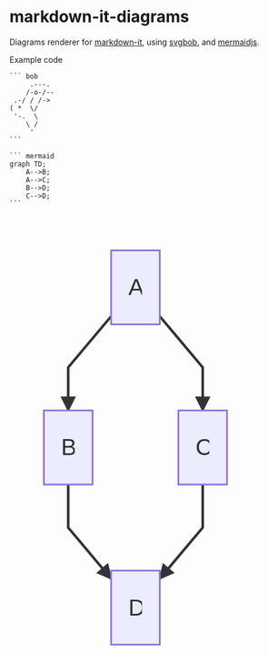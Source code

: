 # markdown-it-diagrams
Diagrams renderer for [markdown-it](https://github.com/markdown-it/markdown-it), using [svgbob](https://github.com/ivanceras/svgbob), and [mermaidjs](https://github.com/knsv/mermaid).

Example code
~~~
``` bob 
     .---.
    /-o-/--
 .-/ / /->
( *  \/
 '-.  \
    \ /
     '
```
~~~

~~~
``` mermaid 
graph TD;
    A-->B;
    A-->C;
    B-->D;
    C-->D;
```
~~~

<image src="data:image/svg+xml,%3Csvg%20id%3D%22mermaid-1552672429889%22%20xmlns%3D%22http%3A%2F%2Fwww.w3.org%2F2000%2Fsvg%22%20height%3D%22100%25%22%20viewBox%3D%220%200%20166.71875%20289%22%20style%3D%22max-width%3A166.71875px%3B%22%3E%3Cstyle%3E%23mermaid-1552672429889%20.label%7Bfont-family%3Atrebuchet%20ms%2Cverdana%2Carial%3Bcolor%3A%23333%7D%23mermaid-1552672429889%20.node%20circle%2C%23mermaid-1552672429889%20.node%20ellipse%2C%23mermaid-1552672429889%20.node%20polygon%2C%23mermaid-1552672429889%20.node%20rect%7Bfill%3A%23ececff%3Bstroke%3A%239370db%3Bstroke-width%3A1px%7D%23mermaid-1552672429889%20.node.clickable%7Bcursor%3Apointer%7D%23mermaid-1552672429889%20.arrowheadPath%7Bfill%3A%23333%7D%23mermaid-1552672429889%20.edgePath%20.path%7Bstroke%3A%23333%3Bstroke-width%3A1.5px%7D%23mermaid-1552672429889%20.edgeLabel%7Bbackground-color%3A%23e8e8e8%7D%23mermaid-1552672429889%20.cluster%20rect%7Bfill%3A%23ffffde!important%3Bstroke%3A%23aa3!important%3Bstroke-width%3A1px!important%7D%23mermaid-1552672429889%20.cluster%20text%7Bfill%3A%23333%7D%23mermaid-1552672429889%20div.mermaidTooltip%7Bposition%3Aabsolute%3Btext-align%3Acenter%3Bmax-width%3A200px%3Bpadding%3A2px%3Bfont-family%3Atrebuchet%20ms%2Cverdana%2Carial%3Bfont-size%3A12px%3Bbackground%3A%23ffffde%3Bborder%3A1px%20solid%20%23aa3%3Bborder-radius%3A2px%3Bpointer-events%3Anone%3Bz-index%3A100%7D%23mermaid-1552672429889%20.actor%7Bstroke%3A%23ccf%3Bfill%3A%23ececff%7D%23mermaid-1552672429889%20text.actor%7Bfill%3A%23000%3Bstroke%3Anone%7D%23mermaid-1552672429889%20.actor-line%7Bstroke%3Agrey%7D%23mermaid-1552672429889%20.messageLine0%7Bmarker-end%3A%22url(%23arrowhead)%22%7D%23mermaid-1552672429889%20.messageLine0%2C%23mermaid-1552672429889%20.messageLine1%7Bstroke-width%3A1.5%3Bstroke-dasharray%3A%222%202%22%3Bstroke%3A%23333%7D%23mermaid-1552672429889%20%23arrowhead%7Bfill%3A%23333%7D%23mermaid-1552672429889%20%23crosshead%20path%7Bfill%3A%23333!important%3Bstroke%3A%23333!important%7D%23mermaid-1552672429889%20.messageText%7Bfill%3A%23333%3Bstroke%3Anone%7D%23mermaid-1552672429889%20.labelBox%7Bstroke%3A%23ccf%3Bfill%3A%23ececff%7D%23mermaid-1552672429889%20.labelText%2C%23mermaid-1552672429889%20.loopText%7Bfill%3A%23000%3Bstroke%3Anone%7D%23mermaid-1552672429889%20.loopLine%7Bstroke-width%3A2%3Bstroke-dasharray%3A%222%202%22%3Bmarker-end%3A%22url(%23arrowhead)%22%3Bstroke%3A%23ccf%7D%23mermaid-1552672429889%20.note%7Bstroke%3A%23aa3%3Bfill%3A%23fff5ad%7D%23mermaid-1552672429889%20.noteText%7Bfill%3A%23000%3Bstroke%3Anone%3Bfont-family%3Atrebuchet%20ms%2Cverdana%2Carial%3Bfont-size%3A14px%7D%23mermaid-1552672429889%20.section%7Bstroke%3Anone%3Bopacity%3A.2%7D%23mermaid-1552672429889%20.section0%7Bfill%3Argba(102%2C102%2C255%2C.49)%7D%23mermaid-1552672429889%20.section2%7Bfill%3A%23fff400%7D%23mermaid-1552672429889%20.section1%2C%23mermaid-1552672429889%20.section3%7Bfill%3A%23fff%3Bopacity%3A.2%7D%23mermaid-1552672429889%20.sectionTitle0%2C%23mermaid-1552672429889%20.sectionTitle1%2C%23mermaid-1552672429889%20.sectionTitle2%2C%23mermaid-1552672429889%20.sectionTitle3%7Bfill%3A%23333%7D%23mermaid-1552672429889%20.sectionTitle%7Btext-anchor%3Astart%3Bfont-size%3A11px%3Btext-height%3A14px%7D%23mermaid-1552672429889%20.grid%20.tick%7Bstroke%3A%23d3d3d3%3Bopacity%3A.3%3Bshape-rendering%3AcrispEdges%7D%23mermaid-1552672429889%20.grid%20path%7Bstroke-width%3A0%7D%23mermaid-1552672429889%20.today%7Bfill%3Anone%3Bstroke%3Ared%3Bstroke-width%3A2px%7D%23mermaid-1552672429889%20.task%7Bstroke-width%3A2%7D%23mermaid-1552672429889%20.taskText%7Btext-anchor%3Amiddle%3Bfont-size%3A11px%7D%23mermaid-1552672429889%20.taskTextOutsideRight%7Bfill%3A%23000%3Btext-anchor%3Astart%3Bfont-size%3A11px%7D%23mermaid-1552672429889%20.taskTextOutsideLeft%7Bfill%3A%23000%3Btext-anchor%3Aend%3Bfont-size%3A11px%7D%23mermaid-1552672429889%20.taskText0%2C%23mermaid-1552672429889%20.taskText1%2C%23mermaid-1552672429889%20.taskText2%2C%23mermaid-1552672429889%20.taskText3%7Bfill%3A%23fff%7D%23mermaid-1552672429889%20.task0%2C%23mermaid-1552672429889%20.task1%2C%23mermaid-1552672429889%20.task2%2C%23mermaid-1552672429889%20.task3%7Bfill%3A%238a90dd%3Bstroke%3A%23534fbc%7D%23mermaid-1552672429889%20.taskTextOutside0%2C%23mermaid-1552672429889%20.taskTextOutside1%2C%23mermaid-1552672429889%20.taskTextOutside2%2C%23mermaid-1552672429889%20.taskTextOutside3%7Bfill%3A%23000%7D%23mermaid-1552672429889%20.active0%2C%23mermaid-1552672429889%20.active1%2C%23mermaid-1552672429889%20.active2%2C%23mermaid-1552672429889%20.active3%7Bfill%3A%23bfc7ff%3Bstroke%3A%23534fbc%7D%23mermaid-1552672429889%20.activeText0%2C%23mermaid-1552672429889%20.activeText1%2C%23mermaid-1552672429889%20.activeText2%2C%23mermaid-1552672429889%20.activeText3%7Bfill%3A%23000!important%7D%23mermaid-1552672429889%20.done0%2C%23mermaid-1552672429889%20.done1%2C%23mermaid-1552672429889%20.done2%2C%23mermaid-1552672429889%20.done3%7Bstroke%3Agrey%3Bfill%3A%23d3d3d3%3Bstroke-width%3A2%7D%23mermaid-1552672429889%20.doneText0%2C%23mermaid-1552672429889%20.doneText1%2C%23mermaid-1552672429889%20.doneText2%2C%23mermaid-1552672429889%20.doneText3%7Bfill%3A%23000!important%7D%23mermaid-1552672429889%20.crit0%2C%23mermaid-1552672429889%20.crit1%2C%23mermaid-1552672429889%20.crit2%2C%23mermaid-1552672429889%20.crit3%7Bstroke%3A%23f88%3Bfill%3Ared%3Bstroke-width%3A2%7D%23mermaid-1552672429889%20.activeCrit0%2C%23mermaid-1552672429889%20.activeCrit1%2C%23mermaid-1552672429889%20.activeCrit2%2C%23mermaid-1552672429889%20.activeCrit3%7Bstroke%3A%23f88%3Bfill%3A%23bfc7ff%3Bstroke-width%3A2%7D%23mermaid-1552672429889%20.doneCrit0%2C%23mermaid-1552672429889%20.doneCrit1%2C%23mermaid-1552672429889%20.doneCrit2%2C%23mermaid-1552672429889%20.doneCrit3%7Bstroke%3A%23f88%3Bfill%3A%23d3d3d3%3Bstroke-width%3A2%3Bcursor%3Apointer%3Bshape-rendering%3AcrispEdges%7D%23mermaid-1552672429889%20.activeCritText0%2C%23mermaid-1552672429889%20.activeCritText1%2C%23mermaid-1552672429889%20.activeCritText2%2C%23mermaid-1552672429889%20.activeCritText3%2C%23mermaid-1552672429889%20.doneCritText0%2C%23mermaid-1552672429889%20.doneCritText1%2C%23mermaid-1552672429889%20.doneCritText2%2C%23mermaid-1552672429889%20.doneCritText3%7Bfill%3A%23000!important%7D%23mermaid-1552672429889%20.titleText%7Btext-anchor%3Amiddle%3Bfont-size%3A18px%3Bfill%3A%23000%7D%23mermaid-1552672429889%20g.classGroup%20text%7Bfill%3A%239370db%3Bstroke%3Anone%3Bfont-family%3Atrebuchet%20ms%2Cverdana%2Carial%3Bfont-size%3A10px%7D%23mermaid-1552672429889%20g.classGroup%20rect%7Bfill%3A%23ececff%3Bstroke%3A%239370db%7D%23mermaid-1552672429889%20g.classGroup%20line%7Bstroke%3A%239370db%3Bstroke-width%3A1%7D%23mermaid-1552672429889%20.classLabel%20.box%7Bstroke%3Anone%3Bstroke-width%3A0%3Bfill%3A%23ececff%3Bopacity%3A.5%7D%23mermaid-1552672429889%20.classLabel%20.label%7Bfill%3A%239370db%3Bfont-size%3A10px%7D%23mermaid-1552672429889%20.relation%7Bstroke%3A%239370db%3Bstroke-width%3A1%3Bfill%3Anone%7D%23mermaid-1552672429889%20%23compositionEnd%2C%23mermaid-1552672429889%20%23compositionStart%7Bfill%3A%239370db%3Bstroke%3A%239370db%3Bstroke-width%3A1%7D%23mermaid-1552672429889%20%23aggregationEnd%2C%23mermaid-1552672429889%20%23aggregationStart%7Bfill%3A%23ececff%3Bstroke%3A%239370db%3Bstroke-width%3A1%7D%23mermaid-1552672429889%20%23dependencyEnd%2C%23mermaid-1552672429889%20%23dependencyStart%2C%23mermaid-1552672429889%20%23extensionEnd%2C%23mermaid-1552672429889%20%23extensionStart%7Bfill%3A%239370db%3Bstroke%3A%239370db%3Bstroke-width%3A1%7D%23mermaid-1552672429889%20.branch-label%2C%23mermaid-1552672429889%20.commit-id%2C%23mermaid-1552672429889%20.commit-msg%7Bfill%3A%23d3d3d3%3Bcolor%3A%23d3d3d3%7D%3C%2Fstyle%3E%3Cstyle%3E%23mermaid-1552672429889%20%7B%0A%20%20%20%20color%3A%20rgb(51%2C%2051%2C%2051)%3B%0A%20%20%20%20font%3A%20normal%20normal%20400%20normal%2013.6px%20%2F%2023.12px%20Consolas%2C%20%22Liberation%20Mono%22%2C%20Menlo%2C%20Courier%2C%20monospace%3B%0A%20%20%7D%3C%2Fstyle%3E%3Cg%3E%3Cg%20class%3D%22output%22%3E%3Cg%20class%3D%22clusters%22%3E%3C%2Fg%3E%3Cg%20class%3D%22edgePaths%22%3E%3Cg%20class%3D%22edgePath%22%20style%3D%22opacity%3A%201%3B%22%3E%3Cpath%20class%3D%22path%22%20d%3D%22M59.1796875%2C58.329012961116646L34.1796875%2C88L34.1796875%2C113%22%20marker-end%3D%22url(%23arrowhead14)%22%20style%3D%22fill%3Anone%22%3E%3C%2Fpath%3E%3Cdefs%3E%3Cmarker%20id%3D%22arrowhead14%22%20viewBox%3D%220%200%2010%2010%22%20refX%3D%229%22%20refY%3D%225%22%20markerUnits%3D%22strokeWidth%22%20markerWidth%3D%228%22%20markerHeight%3D%226%22%20orient%3D%22auto%22%3E%3Cpath%20d%3D%22M%200%200%20L%2010%205%20L%200%2010%20z%22%20class%3D%22arrowheadPath%22%20style%3D%22stroke-width%3A%201%3B%20stroke-dasharray%3A%201%2C%200%3B%22%3E%3C%2Fpath%3E%3C%2Fmarker%3E%3C%2Fdefs%3E%3C%2Fg%3E%3Cg%20class%3D%22edgePath%22%20style%3D%22opacity%3A%201%3B%22%3E%3Cpath%20class%3D%22path%22%20d%3D%22M87.5390625%2C58.329012961116646L112.5390625%2C88L112.5390625%2C113%22%20marker-end%3D%22url(%23arrowhead15)%22%20style%3D%22fill%3Anone%22%3E%3C%2Fpath%3E%3Cdefs%3E%3Cmarker%20id%3D%22arrowhead15%22%20viewBox%3D%220%200%2010%2010%22%20refX%3D%229%22%20refY%3D%225%22%20markerUnits%3D%22strokeWidth%22%20markerWidth%3D%228%22%20markerHeight%3D%226%22%20orient%3D%22auto%22%3E%3Cpath%20d%3D%22M%200%200%20L%2010%205%20L%200%2010%20z%22%20class%3D%22arrowheadPath%22%20style%3D%22stroke-width%3A%201%3B%20stroke-dasharray%3A%201%2C%200%3B%22%3E%3C%2Fpath%3E%3C%2Fmarker%3E%3C%2Fdefs%3E%3C%2Fg%3E%3Cg%20class%3D%22edgePath%22%20style%3D%22opacity%3A%201%3B%22%3E%3Cpath%20class%3D%22path%22%20d%3D%22M34.1796875%2C156L34.1796875%2C181L59.1796875%2C210.67098703888334%22%20marker-end%3D%22url(%23arrowhead16)%22%20style%3D%22fill%3Anone%22%3E%3C%2Fpath%3E%3Cdefs%3E%3Cmarker%20id%3D%22arrowhead16%22%20viewBox%3D%220%200%2010%2010%22%20refX%3D%229%22%20refY%3D%225%22%20markerUnits%3D%22strokeWidth%22%20markerWidth%3D%228%22%20markerHeight%3D%226%22%20orient%3D%22auto%22%3E%3Cpath%20d%3D%22M%200%200%20L%2010%205%20L%200%2010%20z%22%20class%3D%22arrowheadPath%22%20style%3D%22stroke-width%3A%201%3B%20stroke-dasharray%3A%201%2C%200%3B%22%3E%3C%2Fpath%3E%3C%2Fmarker%3E%3C%2Fdefs%3E%3C%2Fg%3E%3Cg%20class%3D%22edgePath%22%20style%3D%22opacity%3A%201%3B%22%3E%3Cpath%20class%3D%22path%22%20d%3D%22M112.5390625%2C156L112.5390625%2C181L87.5390625%2C210.67098703888334%22%20marker-end%3D%22url(%23arrowhead17)%22%20style%3D%22fill%3Anone%22%3E%3C%2Fpath%3E%3Cdefs%3E%3Cmarker%20id%3D%22arrowhead17%22%20viewBox%3D%220%200%2010%2010%22%20refX%3D%229%22%20refY%3D%225%22%20markerUnits%3D%22strokeWidth%22%20markerWidth%3D%228%22%20markerHeight%3D%226%22%20orient%3D%22auto%22%3E%3Cpath%20d%3D%22M%200%200%20L%2010%205%20L%200%2010%20z%22%20class%3D%22arrowheadPath%22%20style%3D%22stroke-width%3A%201%3B%20stroke-dasharray%3A%201%2C%200%3B%22%3E%3C%2Fpath%3E%3C%2Fmarker%3E%3C%2Fdefs%3E%3C%2Fg%3E%3C%2Fg%3E%3Cg%20class%3D%22edgeLabels%22%3E%3Cg%20class%3D%22edgeLabel%22%20transform%3D%22%22%20style%3D%22opacity%3A%201%3B%22%3E%3Cg%20transform%3D%22translate(0%2C0)%22%20class%3D%22label%22%3E%3CforeignObject%20width%3D%220%22%20height%3D%220%22%3E%3Cdiv%20xmlns%3D%22http%3A%2F%2Fwww.w3.org%2F1999%2Fxhtml%22%20style%3D%22display%3A%20inline-block%3B%20white-space%3A%20nowrap%3B%22%3E%3Cspan%20class%3D%22edgeLabel%22%3E%3C%2Fspan%3E%3C%2Fdiv%3E%3C%2FforeignObject%3E%3C%2Fg%3E%3C%2Fg%3E%3Cg%20class%3D%22edgeLabel%22%20transform%3D%22%22%20style%3D%22opacity%3A%201%3B%22%3E%3Cg%20transform%3D%22translate(0%2C0)%22%20class%3D%22label%22%3E%3CforeignObject%20width%3D%220%22%20height%3D%220%22%3E%3Cdiv%20xmlns%3D%22http%3A%2F%2Fwww.w3.org%2F1999%2Fxhtml%22%20style%3D%22display%3A%20inline-block%3B%20white-space%3A%20nowrap%3B%22%3E%3Cspan%20class%3D%22edgeLabel%22%3E%3C%2Fspan%3E%3C%2Fdiv%3E%3C%2FforeignObject%3E%3C%2Fg%3E%3C%2Fg%3E%3Cg%20class%3D%22edgeLabel%22%20transform%3D%22%22%20style%3D%22opacity%3A%201%3B%22%3E%3Cg%20transform%3D%22translate(0%2C0)%22%20class%3D%22label%22%3E%3CforeignObject%20width%3D%220%22%20height%3D%220%22%3E%3Cdiv%20xmlns%3D%22http%3A%2F%2Fwww.w3.org%2F1999%2Fxhtml%22%20style%3D%22display%3A%20inline-block%3B%20white-space%3A%20nowrap%3B%22%3E%3Cspan%20class%3D%22edgeLabel%22%3E%3C%2Fspan%3E%3C%2Fdiv%3E%3C%2FforeignObject%3E%3C%2Fg%3E%3C%2Fg%3E%3Cg%20class%3D%22edgeLabel%22%20transform%3D%22%22%20style%3D%22opacity%3A%201%3B%22%3E%3Cg%20transform%3D%22translate(0%2C0)%22%20class%3D%22label%22%3E%3CforeignObject%20width%3D%220%22%20height%3D%220%22%3E%3Cdiv%20xmlns%3D%22http%3A%2F%2Fwww.w3.org%2F1999%2Fxhtml%22%20style%3D%22display%3A%20inline-block%3B%20white-space%3A%20nowrap%3B%22%3E%3Cspan%20class%3D%22edgeLabel%22%3E%3C%2Fspan%3E%3C%2Fdiv%3E%3C%2FforeignObject%3E%3C%2Fg%3E%3C%2Fg%3E%3C%2Fg%3E%3Cg%20class%3D%22nodes%22%3E%3Cg%20class%3D%22node%22%20id%3D%22A%22%20transform%3D%22translate(73.359375%2C41.5)%22%20style%3D%22opacity%3A%201%3B%22%3E%3Crect%20rx%3D%220%22%20ry%3D%220%22%20x%3D%22-14.1796875%22%20y%3D%22-21.5%22%20width%3D%2228.359375%22%20height%3D%2243%22%3E%3C%2Frect%3E%3Cg%20class%3D%22label%22%20transform%3D%22translate(0%2C0)%22%3E%3Cg%20transform%3D%22translate(-4.1796875%2C-11.5)%22%3E%3CforeignObject%20width%3D%228.359375%22%20height%3D%2223%22%3E%3Cdiv%20xmlns%3D%22http%3A%2F%2Fwww.w3.org%2F1999%2Fxhtml%22%20style%3D%22display%3A%20inline-block%3B%20white-space%3A%20nowrap%3B%22%3EA%3C%2Fdiv%3E%3C%2FforeignObject%3E%3C%2Fg%3E%3C%2Fg%3E%3C%2Fg%3E%3Cg%20class%3D%22node%22%20id%3D%22B%22%20transform%3D%22translate(34.1796875%2C134.5)%22%20style%3D%22opacity%3A%201%3B%22%3E%3Crect%20rx%3D%220%22%20ry%3D%220%22%20x%3D%22-14.1796875%22%20y%3D%22-21.5%22%20width%3D%2228.359375%22%20height%3D%2243%22%3E%3C%2Frect%3E%3Cg%20class%3D%22label%22%20transform%3D%22translate(0%2C0)%22%3E%3Cg%20transform%3D%22translate(-4.1796875%2C-11.5)%22%3E%3CforeignObject%20width%3D%228.359375%22%20height%3D%2223%22%3E%3Cdiv%20xmlns%3D%22http%3A%2F%2Fwww.w3.org%2F1999%2Fxhtml%22%20style%3D%22display%3A%20inline-block%3B%20white-space%3A%20nowrap%3B%22%3EB%3C%2Fdiv%3E%3C%2FforeignObject%3E%3C%2Fg%3E%3C%2Fg%3E%3C%2Fg%3E%3Cg%20class%3D%22node%22%20id%3D%22C%22%20transform%3D%22translate(112.5390625%2C134.5)%22%20style%3D%22opacity%3A%201%3B%22%3E%3Crect%20rx%3D%220%22%20ry%3D%220%22%20x%3D%22-14.1796875%22%20y%3D%22-21.5%22%20width%3D%2228.359375%22%20height%3D%2243%22%3E%3C%2Frect%3E%3Cg%20class%3D%22label%22%20transform%3D%22translate(0%2C0)%22%3E%3Cg%20transform%3D%22translate(-4.1796875%2C-11.5)%22%3E%3CforeignObject%20width%3D%228.359375%22%20height%3D%2223%22%3E%3Cdiv%20xmlns%3D%22http%3A%2F%2Fwww.w3.org%2F1999%2Fxhtml%22%20style%3D%22display%3A%20inline-block%3B%20white-space%3A%20nowrap%3B%22%3EC%3C%2Fdiv%3E%3C%2FforeignObject%3E%3C%2Fg%3E%3C%2Fg%3E%3C%2Fg%3E%3Cg%20class%3D%22node%22%20id%3D%22D%22%20transform%3D%22translate(73.359375%2C227.5)%22%20style%3D%22opacity%3A%201%3B%22%3E%3Crect%20rx%3D%220%22%20ry%3D%220%22%20x%3D%22-14.1796875%22%20y%3D%22-21.5%22%20width%3D%2228.359375%22%20height%3D%2243%22%3E%3C%2Frect%3E%3Cg%20class%3D%22label%22%20transform%3D%22translate(0%2C0)%22%3E%3Cg%20transform%3D%22translate(-4.1796875%2C-11.5)%22%3E%3CforeignObject%20width%3D%228.359375%22%20height%3D%2223%22%3E%3Cdiv%20xmlns%3D%22http%3A%2F%2Fwww.w3.org%2F1999%2Fxhtml%22%20style%3D%22display%3A%20inline-block%3B%20white-space%3A%20nowrap%3B%22%3ED%3C%2Fdiv%3E%3C%2FforeignObject%3E%3C%2Fg%3E%3C%2Fg%3E%3C%2Fg%3E%3C%2Fg%3E%3C%2Fg%3E%3C%2Fg%3E%3C%2Fsvg%3E">

